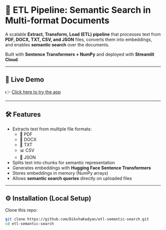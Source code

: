 # 📑 ETL Pipeline: Semantic Search in Multi-format Documents

A scalable **Extract, Transform, Load (ETL) pipeline** that processes text from **PDF, DOCX, TXT, CSV, and JSON** files, converts them into embeddings, and enables **semantic search** over the documents.  

Built with **Sentence Transformers + NumPy** and deployed with **Streamlit Cloud**.

---

## 🚀 Live Demo
👉 [Click here to try the app](https://etl-semantic-search-wx6jqbm86tjvqyxndzqu53.streamlit.app/)

---

## 🛠️ Features
- Extracts text from multiple file formats:
  - 📄 PDF  
  - 📝 DOCX  
  - 📜 TXT  
  - 📊 CSV  
  - 🔑 JSON  
- Splits text into chunks for semantic representation  
- Generates embeddings with **Hugging Face Sentence Transformers**  
- Stores embeddings in memory (NumPy arrays)  
- Allows **semantic search queries** directly on uploaded files  

---

## ⚙️ Installation (Local Setup)

Clone this repo:
```bash
git clone https://github.com/DikshaKadyan/etl-semantic-search.git
cd etl-semantic-search
